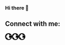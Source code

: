 ### Hi there 👋

## Connect with me:

[<img align="left" alt="YourLinkedInURL" width="22px" src="https://raw.githubusercontent.com/iconic/open-iconic/master/svg/globe.svg" />][linkedin]
[<img align="left" alt="YourTwitterURL" width="22px" src="https://raw.githubusercontent.com/iconic/open-iconic/master/svg/globe.svg" />][twitter]
[<img align="left" alt="YourBlogOrWebsite" width="22px" src="https://raw.githubusercontent.com/iconic/open-iconic/master/svg/globe.svg" />][blog]

[linkedin]: https://linkedin.com/in/linkwithshad
[twitter]: https://twitter.com/tweetsfromshad
[blog]: https://www.shadmanrchowdhury.com
<!--
**codesfromshad/codesfromshad** is a ✨ _special_ ✨ repository because its `README.md` (this file) appears on your GitHub profile.

Here are some ideas to get you started:

- 🔭 I’m currently working on ...
- 🌱 I’m currently learning ...
- 👯 I’m looking to collaborate on ...
- 🤔 I’m looking for help with ...
- 💬 Ask me about ...
- 📫 How to reach me: ...
- 😄 Pronouns: ...
- ⚡ Fun fact: ...
-->
